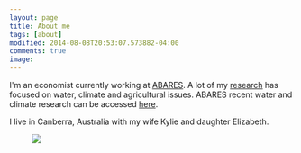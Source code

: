 ```yaml
---
layout: page
title: About me
tags: [about]
modified: 2014-08-08T20:53:07.573882-04:00
comments: true
image:
---
```


I'm an economist currently working at [ABARES](http://www.agriculture.gov.au/abares). A lot of my [research](../research) has focused on water, climate and agricultural issues. ABARES recent water and climate research can be accessed [here](http://www.agriculture.gov.au/abares/water-and-climate).

I live in Canberra, Australia with my wife Kylie and daughter Elizabeth.

<figure>
	<img src="http://nealbob.github.io/images/dadee.jpg">
</figure>
